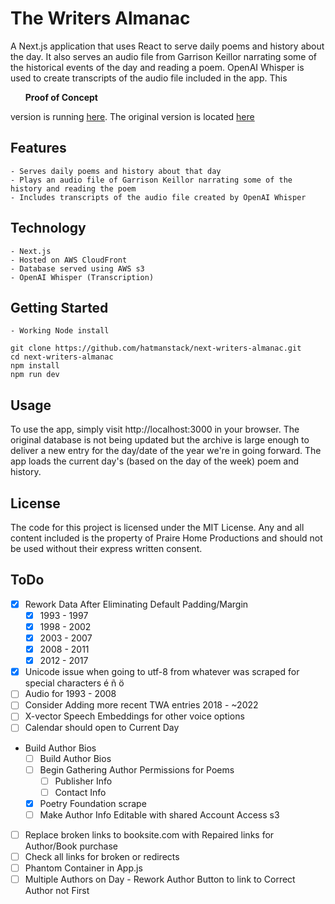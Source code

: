 # The Writers Almanac

A Next.js application that uses React to serve daily poems and history about the day. It also serves an audio file from Garrison Keillor narrating some of the historical events of the day and reading a poem. OpenAI Whisper is used to create transcripts of the audio file included in the app. This <ul><b>Proof of Concept</b></ul> version is running [here](). The original version is located [here](https://www.writersalmanac.org/index.html%3Fp=10097.html)

## Features

    - Serves daily poems and history about that day
    - Plays an audio file of Garrison Keillor narrating some of the history and reading the poem
    - Includes transcripts of the audio file created by OpenAI Whisper

## Technology

    - Next.js
    - Hosted on AWS CloudFront
    - Database served using AWS s3
    - OpenAI Whisper (Transcription)
    
## Getting Started

    - Working Node install
    
```
git clone https://github.com/hatmanstack/next-writers-almanac.git
cd next-writers-almanac
npm install
npm run dev
```

## Usage

To use the app, simply visit http://localhost:3000 in your browser. The original database is not being updated but the archive is large enough to deliver a new entry for the day/date of the year we're in going forward.  The app loads the current day's (based on the day of the week) poem and history.

## License

The code for this project is licensed under the MIT License.  Any and all content included is the property of Praire Home Productions and should not be used without their express written consent.

## ToDo

- [X] Rework Data After Eliminating Default Padding/Margin 
    - [X] 1993 - 1997 
    - [X] 1998 - 2002 
    - [X] 2003 - 2007 
    - [X] 2008 - 2011 
    - [X] 2012 - 2017 
- [X] Unicode issue when going to utf-8 from whatever was scraped 
        for special characters é ñ ö
- [ ] Audio for 1993 - 2008
- [ ] Consider Adding more recent TWA entries 2018 - ~2022
- [ ] X-vector Speech Embeddings for other voice options
- [ ] Calendar should open to Current Day
- Build Author Bios
    - [ ] Build Author Bios
    - [ ] Begin Gathering Author Permissions for Poems
        - [ ] Publisher Info
        - [ ] Contact Info
    - [X] Poetry Foundation scrape
    - [ ] Make Author Info Editable with shared Account Access s3
- [ ] Replace broken links to booksite.com with Repaired links for Author/Book purchase
- [ ] Check all links for broken or redirects
- [ ] Phantom Container in App.js
- [ ] Multiple Authors on Day - Rework Author Button to link to Correct Author not First
